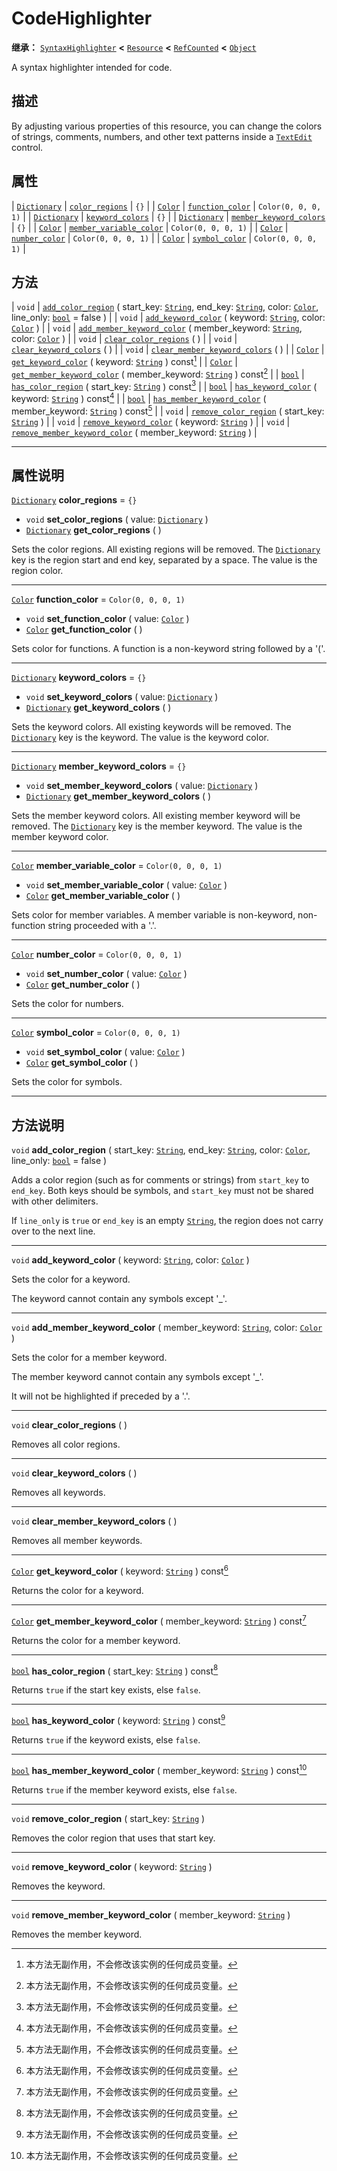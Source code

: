 <!-- ⚠ 请勿编辑本文件 ⚠ -->
<!-- 本文档使用脚本从 WeDot 引擎源码仓库生成。 -->
<!-- 生成脚本：https://github.com/WeDot-Engine/WeDot/tree/4.3/doc/tools/make_md.py； -->
<!-- 原文件：https://github.com/WeDot-Engine/WeDot/tree/4.3/doc/classes/CodeHighlighter.xml。 -->

<div id="_class_codehighlighter"></div>

# CodeHighlighter

**继承：** [`SyntaxHighlighter`](class_syntaxhighlighter.md) **<** [`Resource`](class_resource.md) **<** [`RefCounted`](class_refcounted.md) **<** [`Object`](class_object.md)

A syntax highlighter intended for code.

## 描述

By adjusting various properties of this resource, you can change the colors of strings, comments, numbers, and other text patterns inside a [`TextEdit`](class_textedit.md) control.

## 属性

| [`Dictionary`](class_dictionary.md) | [`color_regions`](#class_codehighlighter_property_color_regions)                 | ``{}``                |
| [`Color`](class_color.md)           | [`function_color`](#class_codehighlighter_property_function_color)               | ``Color(0, 0, 0, 1)`` |
| [`Dictionary`](class_dictionary.md) | [`keyword_colors`](#class_codehighlighter_property_keyword_colors)               | ``{}``                |
| [`Dictionary`](class_dictionary.md) | [`member_keyword_colors`](#class_codehighlighter_property_member_keyword_colors) | ``{}``                |
| [`Color`](class_color.md)           | [`member_variable_color`](#class_codehighlighter_property_member_variable_color) | ``Color(0, 0, 0, 1)`` |
| [`Color`](class_color.md)           | [`number_color`](#class_codehighlighter_property_number_color)                   | ``Color(0, 0, 0, 1)`` |
| [`Color`](class_color.md)           | [`symbol_color`](#class_codehighlighter_property_symbol_color)                   | ``Color(0, 0, 0, 1)`` |

## 方法

| `void`                    | [`add_color_region`](#class_codehighlighter_method_add_color_region) ( start_key: [`String`](class_string.md), end_key: [`String`](class_string.md), color: [`Color`](class_color.md), line_only: [`bool`](class_bool.md) = false ) |
| `void`                    | [`add_keyword_color`](#class_codehighlighter_method_add_keyword_color) ( keyword: [`String`](class_string.md), color: [`Color`](class_color.md) )                                                                                   |
| `void`                    | [`add_member_keyword_color`](#class_codehighlighter_method_add_member_keyword_color) ( member_keyword: [`String`](class_string.md), color: [`Color`](class_color.md) )                                                              |
| `void`                    | [`clear_color_regions`](#class_codehighlighter_method_clear_color_regions) ( )                                                                                                                                                      |
| `void`                    | [`clear_keyword_colors`](#class_codehighlighter_method_clear_keyword_colors) ( )                                                                                                                                                    |
| `void`                    | [`clear_member_keyword_colors`](#class_codehighlighter_method_clear_member_keyword_colors) ( )                                                                                                                                      |
| [`Color`](class_color.md) | [`get_keyword_color`](#class_codehighlighter_method_get_keyword_color) ( keyword: [`String`](class_string.md) ) const[^const]                                                                                                       |
| [`Color`](class_color.md) | [`get_member_keyword_color`](#class_codehighlighter_method_get_member_keyword_color) ( member_keyword: [`String`](class_string.md) ) const[^const]                                                                                  |
| [`bool`](class_bool.md)   | [`has_color_region`](#class_codehighlighter_method_has_color_region) ( start_key: [`String`](class_string.md) ) const[^const]                                                                                                       |
| [`bool`](class_bool.md)   | [`has_keyword_color`](#class_codehighlighter_method_has_keyword_color) ( keyword: [`String`](class_string.md) ) const[^const]                                                                                                       |
| [`bool`](class_bool.md)   | [`has_member_keyword_color`](#class_codehighlighter_method_has_member_keyword_color) ( member_keyword: [`String`](class_string.md) ) const[^const]                                                                                  |
| `void`                    | [`remove_color_region`](#class_codehighlighter_method_remove_color_region) ( start_key: [`String`](class_string.md) )                                                                                                               |
| `void`                    | [`remove_keyword_color`](#class_codehighlighter_method_remove_keyword_color) ( keyword: [`String`](class_string.md) )                                                                                                               |
| `void`                    | [`remove_member_keyword_color`](#class_codehighlighter_method_remove_member_keyword_color) ( member_keyword: [`String`](class_string.md) )                                                                                          |

<!-- rst-class:: classref-section-separator -->

---

## 属性说明

<div id="_class_codehighlighter_property_color_regions"></div>

[`Dictionary`](class_dictionary.md) **color_regions** = ``{}`` <div id="class_codehighlighter_property_color_regions"></div>

- `void` **set_color_regions** ( value: [`Dictionary`](class_dictionary.md) )
- [`Dictionary`](class_dictionary.md) **get_color_regions** ( )

Sets the color regions. All existing regions will be removed. The [`Dictionary`](class_dictionary.md) key is the region start and end key, separated by a space. The value is the region color.

<!-- rst-class:: classref-item-separator -->

---

<div id="_class_codehighlighter_property_function_color"></div>

[`Color`](class_color.md) **function_color** = ``Color(0, 0, 0, 1)`` <div id="class_codehighlighter_property_function_color"></div>

- `void` **set_function_color** ( value: [`Color`](class_color.md) )
- [`Color`](class_color.md) **get_function_color** ( )

Sets color for functions. A function is a non-keyword string followed by a '('.

<!-- rst-class:: classref-item-separator -->

---

<div id="_class_codehighlighter_property_keyword_colors"></div>

[`Dictionary`](class_dictionary.md) **keyword_colors** = ``{}`` <div id="class_codehighlighter_property_keyword_colors"></div>

- `void` **set_keyword_colors** ( value: [`Dictionary`](class_dictionary.md) )
- [`Dictionary`](class_dictionary.md) **get_keyword_colors** ( )

Sets the keyword colors. All existing keywords will be removed. The [`Dictionary`](class_dictionary.md) key is the keyword. The value is the keyword color.

<!-- rst-class:: classref-item-separator -->

---

<div id="_class_codehighlighter_property_member_keyword_colors"></div>

[`Dictionary`](class_dictionary.md) **member_keyword_colors** = ``{}`` <div id="class_codehighlighter_property_member_keyword_colors"></div>

- `void` **set_member_keyword_colors** ( value: [`Dictionary`](class_dictionary.md) )
- [`Dictionary`](class_dictionary.md) **get_member_keyword_colors** ( )

Sets the member keyword colors. All existing member keyword will be removed. The [`Dictionary`](class_dictionary.md) key is the member keyword. The value is the member keyword color.

<!-- rst-class:: classref-item-separator -->

---

<div id="_class_codehighlighter_property_member_variable_color"></div>

[`Color`](class_color.md) **member_variable_color** = ``Color(0, 0, 0, 1)`` <div id="class_codehighlighter_property_member_variable_color"></div>

- `void` **set_member_variable_color** ( value: [`Color`](class_color.md) )
- [`Color`](class_color.md) **get_member_variable_color** ( )

Sets color for member variables. A member variable is non-keyword, non-function string proceeded with a '.'.

<!-- rst-class:: classref-item-separator -->

---

<div id="_class_codehighlighter_property_number_color"></div>

[`Color`](class_color.md) **number_color** = ``Color(0, 0, 0, 1)`` <div id="class_codehighlighter_property_number_color"></div>

- `void` **set_number_color** ( value: [`Color`](class_color.md) )
- [`Color`](class_color.md) **get_number_color** ( )

Sets the color for numbers.

<!-- rst-class:: classref-item-separator -->

---

<div id="_class_codehighlighter_property_symbol_color"></div>

[`Color`](class_color.md) **symbol_color** = ``Color(0, 0, 0, 1)`` <div id="class_codehighlighter_property_symbol_color"></div>

- `void` **set_symbol_color** ( value: [`Color`](class_color.md) )
- [`Color`](class_color.md) **get_symbol_color** ( )

Sets the color for symbols.

<!-- rst-class:: classref-section-separator -->

---

## 方法说明

<div id="_class_codehighlighter_method_add_color_region"></div>

`void` **add_color_region** ( start_key: [`String`](class_string.md), end_key: [`String`](class_string.md), color: [`Color`](class_color.md), line_only: [`bool`](class_bool.md) = false )<div id="class_codehighlighter_method_add_color_region"></div>

Adds a color region (such as for comments or strings) from `start_key` to `end_key`. Both keys should be symbols, and `start_key` must not be shared with other delimiters.

If `line_only` is `true` or `end_key` is an empty [`String`](class_string.md), the region does not carry over to the next line.

<!-- rst-class:: classref-item-separator -->

---

<div id="_class_codehighlighter_method_add_keyword_color"></div>

`void` **add_keyword_color** ( keyword: [`String`](class_string.md), color: [`Color`](class_color.md) )<div id="class_codehighlighter_method_add_keyword_color"></div>

Sets the color for a keyword.

The keyword cannot contain any symbols except '\_'.

<!-- rst-class:: classref-item-separator -->

---

<div id="_class_codehighlighter_method_add_member_keyword_color"></div>

`void` **add_member_keyword_color** ( member_keyword: [`String`](class_string.md), color: [`Color`](class_color.md) )<div id="class_codehighlighter_method_add_member_keyword_color"></div>

Sets the color for a member keyword.

The member keyword cannot contain any symbols except '\_'.

It will not be highlighted if preceded by a '.'.

<!-- rst-class:: classref-item-separator -->

---

<div id="_class_codehighlighter_method_clear_color_regions"></div>

`void` **clear_color_regions** ( )<div id="class_codehighlighter_method_clear_color_regions"></div>

Removes all color regions.

<!-- rst-class:: classref-item-separator -->

---

<div id="_class_codehighlighter_method_clear_keyword_colors"></div>

`void` **clear_keyword_colors** ( )<div id="class_codehighlighter_method_clear_keyword_colors"></div>

Removes all keywords.

<!-- rst-class:: classref-item-separator -->

---

<div id="_class_codehighlighter_method_clear_member_keyword_colors"></div>

`void` **clear_member_keyword_colors** ( )<div id="class_codehighlighter_method_clear_member_keyword_colors"></div>

Removes all member keywords.

<!-- rst-class:: classref-item-separator -->

---

<div id="_class_codehighlighter_method_get_keyword_color"></div>

[`Color`](class_color.md) **get_keyword_color** ( keyword: [`String`](class_string.md) ) const[^const]<div id="class_codehighlighter_method_get_keyword_color"></div>

Returns the color for a keyword.

<!-- rst-class:: classref-item-separator -->

---

<div id="_class_codehighlighter_method_get_member_keyword_color"></div>

[`Color`](class_color.md) **get_member_keyword_color** ( member_keyword: [`String`](class_string.md) ) const[^const]<div id="class_codehighlighter_method_get_member_keyword_color"></div>

Returns the color for a member keyword.

<!-- rst-class:: classref-item-separator -->

---

<div id="_class_codehighlighter_method_has_color_region"></div>

[`bool`](class_bool.md) **has_color_region** ( start_key: [`String`](class_string.md) ) const[^const]<div id="class_codehighlighter_method_has_color_region"></div>

Returns `true` if the start key exists, else `false`.

<!-- rst-class:: classref-item-separator -->

---

<div id="_class_codehighlighter_method_has_keyword_color"></div>

[`bool`](class_bool.md) **has_keyword_color** ( keyword: [`String`](class_string.md) ) const[^const]<div id="class_codehighlighter_method_has_keyword_color"></div>

Returns `true` if the keyword exists, else `false`.

<!-- rst-class:: classref-item-separator -->

---

<div id="_class_codehighlighter_method_has_member_keyword_color"></div>

[`bool`](class_bool.md) **has_member_keyword_color** ( member_keyword: [`String`](class_string.md) ) const[^const]<div id="class_codehighlighter_method_has_member_keyword_color"></div>

Returns `true` if the member keyword exists, else `false`.

<!-- rst-class:: classref-item-separator -->

---

<div id="_class_codehighlighter_method_remove_color_region"></div>

`void` **remove_color_region** ( start_key: [`String`](class_string.md) )<div id="class_codehighlighter_method_remove_color_region"></div>

Removes the color region that uses that start key.

<!-- rst-class:: classref-item-separator -->

---

<div id="_class_codehighlighter_method_remove_keyword_color"></div>

`void` **remove_keyword_color** ( keyword: [`String`](class_string.md) )<div id="class_codehighlighter_method_remove_keyword_color"></div>

Removes the keyword.

<!-- rst-class:: classref-item-separator -->

---

<div id="_class_codehighlighter_method_remove_member_keyword_color"></div>

`void` **remove_member_keyword_color** ( member_keyword: [`String`](class_string.md) )<div id="class_codehighlighter_method_remove_member_keyword_color"></div>

Removes the member keyword.

[^virtual]: 本方法通常需要用户覆盖才能生效。
[^const]: 本方法无副作用，不会修改该实例的任何成员变量。
[^vararg]: 本方法除了能接受在此处描述的参数外，还能够继续接受任意数量的参数。
[^constructor]: 本方法用于构造某个类型。
[^static]: 调用本方法无需实例，可直接使用类名进行调用。
[^operator]: 本方法描述的是使用本类型作为左操作数的有效运算符。
[^bitfield]: 这个值是由下列位标志构成位掩码的整数。
[^void]: 无返回值。
